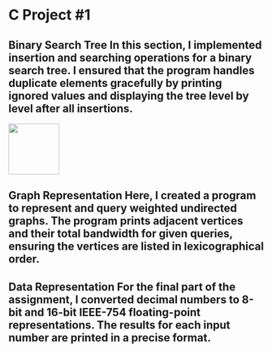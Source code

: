 

<h1>C Project #1</h1>

<h2>
   Binary Search Tree
In this section, I implemented insertion and searching operations for a binary search tree. I ensured that the program handles duplicate elements gracefully by printing ignored values and displaying the tree level by level after all insertions.
</h2>
<img src="![BST1](https://github.com/user-attachments/assets/e23476bd-20bb-4e9e-8404-4ac0985bd01a)"
   width = 100px
   height = 100px>

<h2>
Graph Representation
Here, I created a program to represent and query weighted undirected graphs. The program prints adjacent vertices and their total bandwidth for given queries, ensuring the vertices are listed in lexicographical order.
</h2>

<h2>
Data Representation
For the final part of the assignment, I converted decimal numbers to 8-bit and 16-bit IEEE-754 floating-point representations. The results for each input number are printed in a precise format.
</h2>
